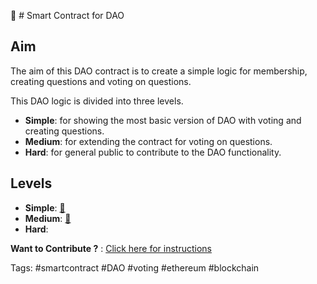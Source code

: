 📝 # Smart Contract for DAO

## Aim
The aim of this DAO contract is to create a simple logic for membership, creating questions and voting on questions.

This DAO logic is divided into three levels.

- **Simple**: for showing the most basic version of DAO with voting and creating questions.
- **Medium**: for extending the contract for voting on questions.
- **Hard**: for general public to contribute to the DAO functionality.

## Levels

- **Simple**: [:link:](https://github.com/PriyathamVarma/The-Quest/blob/main/DAO_SMART_CONTRACT/simple_dao_contract.sol)
- **Medium**: [:link:](https://github.com/PriyathamVarma/The-Quest/blob/main/DAO_SMART_CONTRACT/Medium_DAO_contract.sol)
- **Hard**: 

**Want to Contribute ?** : [Click here for instructions](https://github.com/PriyathamVarma/The-Quest/blob/main/DAO_SMART_CONTRACT/how_to_contribute.md)

Tags: #smartcontract #DAO #voting #ethereum #blockchain
